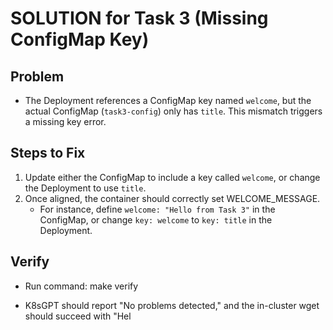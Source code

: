 # SOLUTION for Task 3 (Missing ConfigMap Key)

## Problem
- The Deployment references a ConfigMap key named `welcome`, but the actual ConfigMap (`task3-config`) only has `title`. This mismatch triggers a missing key error.

## Steps to Fix
1. Update either the ConfigMap to include a key called `welcome`, or change the Deployment to use `title`.
2. Once aligned, the container should correctly set WELCOME_MESSAGE. 
   - For instance, define `welcome: "Hello from Task 3"` in the ConfigMap,
     or change `key: welcome` to `key: title` in the Deployment.

## Verify
- Run command:
make verify

- K8sGPT should report "No problems detected," and the in-cluster wget should succeed with "Hel